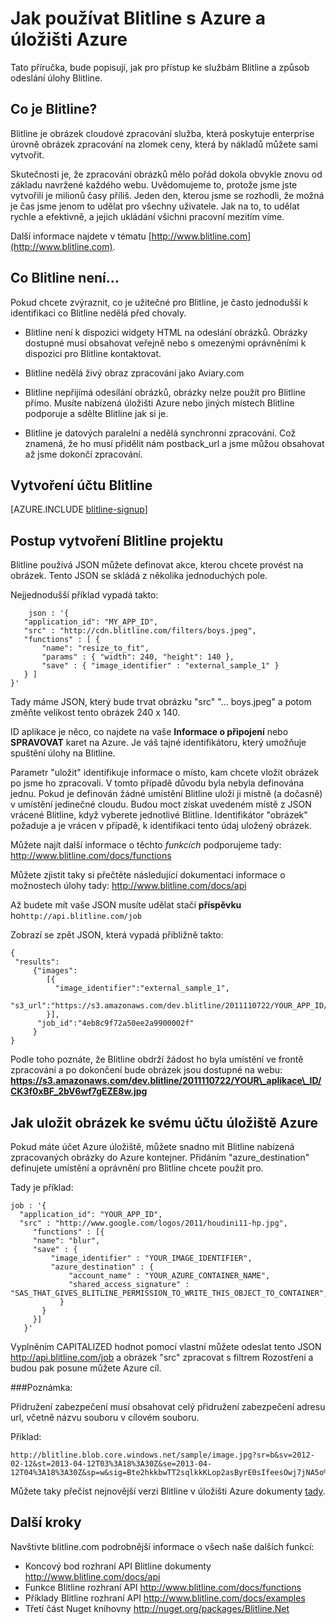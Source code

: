 <properties 
    pageTitle="Jak používat Blitline pro obrázek zpracování - Azure funkce Průvodce" 
    description="Naučte se používat službu Blitline pro zpracování obrázků v aplikaci Azure." 
    services="" 
    documentationCenter=".net" 
    authors="blitline-dev" 
    manager="jason@blitline.com" 
    editor="jason@blitline.com"/>

<tags 
    ms.service="multiple" 
    ms.workload="na" 
    ms.tgt_pltfrm="na" 
    ms.devlang="na" 
    ms.topic="article" 
    ms.date="12/09/2014" 
    ms.author="support@blitline.com"/>
# <a name="how-to-use-blitline-with-azure-and-azure-storage"></a>Jak používat Blitline s Azure a úložišti Azure

Tato příručka, bude popisují, jak pro přístup ke službám Blitline a způsob odeslání úlohy Blitline.

## <a name="what-is-blitline"></a>Co je Blitline?

Blitline je obrázek cloudové zpracování služba, která poskytuje enterprise úrovně obrázek zpracování na zlomek ceny, která by nákladů můžete sami vytvořit.

Skutečnosti je, že zpracování obrázků mělo pořád dokola obvykle znovu od základu navržené každého webu. Uvědomujeme to, protože jsme jste vytvořili je milionů časy příliš. Jeden den, kterou jsme se rozhodli, že možná je čas jsme jenom to udělat pro všechny uživatele. Jak na to, to udělat rychle a efektivně, a jejich ukládání všichni pracovní mezitím víme.

Další informace najdete v tématu [http://www.blitline.com](http://www.blitline.com).

## <a name="what-blitline-is-not"></a>Co Blitline není...

Pokud chcete zvýraznit, co je užitečné pro Blitline, je často jednodušší k identifikaci co Blitline nedělá před chovaly.

- Blitline není k dispozici widgety HTML na odeslání obrázků. Obrázky dostupné musí obsahovat veřejně nebo s omezenými oprávněními k dispozici pro Blitline kontaktovat.

- Blitline nedělá živý obraz zpracování jako Aviary.com

- Blitline nepřijímá odesílání obrázků, obrázky nelze použít pro Blitline přímo. Musíte nabízená úložišti Azure nebo jiných místech Blitline podporuje a sdělte Blitline jak si je.

- Blitline je datových paralelní a nedělá synchronní zpracování. Což znamená, že ho musí přidělit nám postback_url a jsme můžou obsahovat až jsme dokončí zpracování.

## <a name="create-a-blitline-account"></a>Vytvoření účtu Blitline

[AZURE.INCLUDE [blitline-signup](../includes/blitline-signup.md)]

## <a name="how-to-create-a-blitline-job"></a>Postup vytvoření Blitline projektu

Blitline používá JSON můžete definovat akce, kterou chcete provést na obrázek. Tento JSON se skládá z několika jednoduchých pole.

Nejjednodušší příklad vypadá takto:

        json : '{
       "application_id": "MY_APP_ID",
       "src" : "http://cdn.blitline.com/filters/boys.jpeg",
       "functions" : [ {
           "name": "resize_to_fit",
           "params" : { "width": 240, "height": 140 },
           "save" : { "image_identifier" : "external_sample_1" }
       } ]
    }'

Tady máme JSON, který bude trvat obrázku "src" "... boys.jpeg" a potom změňte velikost tento obrázek 240 x 140.

ID aplikace je něco, co najdete na vaše **Informace o připojení** nebo **SPRAVOVAT** karet na Azure. Je váš tajné identifikátoru, který umožňuje spuštění úlohy na Blitline.

Parametr "uložit" identifikuje informace o místo, kam chcete vložit obrázek po jsme ho zpracovali. V tomto případě důvodu byla nebyla definována jednu. Pokud je definován žádné umístění Blitline uloží ji místně (a dočasně) v umístění jedinečné cloudu. Budou moct získat uvedeném místě z JSON vrácené Blitline, když vyberete jednotlivé Blitline. Identifikátor "obrázek" požaduje a je vrácen v případě, k identifikaci tento údaj uložený obrázek.

Můžete najít další informace o těchto *funkcích* podporujeme tady: <http://www.blitline.com/docs/functions>

Můžete zjistit taky si přečtěte následující dokumentaci informace o možnostech úlohy tady: <http://www.blitline.com/docs/api>

Až budete mít vaše JSON musíte udělat stačí **příspěvku** ho`http://api.blitline.com/job`

Zobrazí se zpět JSON, která vypadá přibližně takto:

    {
     "results":
         {"images":
            [{
              "image_identifier":"external_sample_1",
              "s3_url":"https://s3.amazonaws.com/dev.blitline/2011110722/YOUR_APP_ID/CK3f0xBF_2bV6wf7gEZE8w.jpg"
            }],
          "job_id":"4eb8c9f72a50ee2a9900002f"
         }
    }


Podle toho poznáte, že Blitline obdrží žádost ho byla umístění ve frontě zpracování a po dokončení bude obrázek jsou dostupné na webu: **https://s3.amazonaws.com/dev.blitline/2011110722/YOUR\_aplikace\_ID/CK3f0xBF_2bV6wf7gEZE8w.jpg**

## <a name="how-to-save-an-image-to-your-azure-storage-account"></a>Jak uložit obrázek ke svému účtu úložiště Azure

Pokud máte účet Azure úložiště, můžete snadno mít Blitline nabízená zpracovaných obrázky do Azure kontejner. Přidáním "azure_destination" definujete umístění a oprávnění pro Blitline chcete použít pro.

Tady je příklad:

    job : '{
      "application_id": "YOUR_APP_ID",
      "src" : "http://www.google.com/logos/2011/houdini11-hp.jpg",
         "functions" : [{
         "name": "blur",
         "save" : {
             "image_identifier" : "YOUR_IMAGE_IDENTIFIER",
             "azure_destination" : {
                 "account_name" : "YOUR_AZURE_CONTAINER_NAME",
                 "shared_access_signature" : "SAS_THAT_GIVES_BLITLINE_PERMISSION_TO_WRITE_THIS_OBJECT_TO_CONTAINER",
               }
           }
         }]
       }'


Vyplněním CAPITALIZED hodnot pomocí vlastní můžete odeslat tento JSON http://api.blitline.com/job a obrázek "src" zpracovat s filtrem Rozostření a budou pak posune můžete Azure cíl.

###<a name="please-note"></a>Poznámka:

Přidružení zabezpečení musí obsahovat celý přidružení zabezpečení adresu url, včetně názvu souboru v cílovém souboru.

Příklad:

    http://blitline.blob.core.windows.net/sample/image.jpg?sr=b&sv=2012-02-12&st=2013-04-12T03%3A18%3A30Z&se=2013-04-12T04%3A18%3A30Z&sp=w&sig=Bte2hkkbwTT2sqlkkKLop2asByrE0sIfeesOwj7jNA5o%3D


Můžete taky přečíst nejnovější verzi Blitline v úložišti Azure dokumenty [tady](http://www.blitline.com/docs/azure_storage).


## <a name="next-steps"></a>Další kroky

Navštivte blitline.com podrobnější informace o všech naše dalších funkcí:

* Koncový bod rozhraní API Blitline dokumenty <http://www.blitline.com/docs/api>
* Funkce Blitline rozhraní API <http://www.blitline.com/docs/functions>
* Příklady Blitline rozhraní API <http://www.blitline.com/docs/examples>
* Třetí část Nuget knihovny <http://nuget.org/packages/Blitline.Net>
